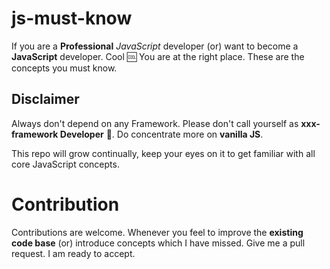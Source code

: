 # js-must-know

If you are a **Professional** *JavaScript* developer (or) want to become a **JavaScript** developer. Cool :cool: You are at the right place.
These are the concepts you must know. 

## Disclaimer
Always don't depend on any Framework.
Please don't call yourself as **xxx-framework Developer** :no_entry_sign:. Do concentrate more on **vanilla JS**.      

This repo will grow continually, keep your eyes on it to get familiar with all core JavaScript concepts.

# Contribution
Contributions are welcome. Whenever you feel to improve the **existing code base** (or) introduce concepts which I have missed.
Give me a pull request. I am ready to accept.
